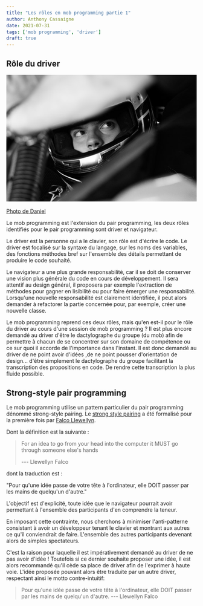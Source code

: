 ```yaml
---
title: "Les rôles en mob programming partie 1"
author: Anthony Cassaigne
date: 2021-07-31
tags: ['mob programming', 'driver']
draft: true
---
```




## Rôle du driver



![driver rally](pexels-daniel-158967.jpg)

[Photo de Daniel](https://www.pexels.com/fr-fr/photo/image-en-echelle-de-gris-sur-l-homme-portant-un-casque-integral-158967/)


Le mob programming est l'extension du pair programming, les deux rôles
identifiés pour le pair programming sont driver et navigateur.

Le driver est la personne qui a le clavier, son rôle est d'écrire le
code. Le driver est focalisé sur la syntaxe du langage, sur les noms
des variables, des fonctions méthodes bref sur l'ensemble des détails
permettant de produire le code souhaité.

Le navigateur a une plus grande responsabilité, car il se doit de
conserver une vision plus générale du code en cours de
développement. Il sera attentif au design général, il proposera par
exemple l'extraction de méthodes pour gagner en lisibilité ou pour
faire émerger une responsabilité. Lorsqu'une nouvelle responsabilité
est clairement identifiée, il peut alors demander à refactorer la
partie concernée pour, par exemple, créer une nouvelle classe.

Le mob programming reprend ces deux rôles, mais qu'en est-il pour le
rôle du driver au cours d'une session de mob programming ? Il est plus
encore demandé au driver d'être le dactylographe du groupe (du mob)
afin de permettre à chacun de se concentrer sur son domaine de
compétence ou ce sur quoi il accorde de l'importance dans
l'instant. Il est donc demandé au driver de ne point avoir d'idées ,de
ne point pousser d'orientation de design... d'être simplement le
dactylographe du groupe facilitant la transcription des propositions
en code. De rendre cette transcription la plus fluide possible.

## Strong-style pair programming

Le mob programming utilise un pattern particulier du pair programming
dénommé strong-style pairing.  Le [strong style pairing](http://llewellynfalco.blogspot.com/2014/06/llewellyns-strong-style-pairing.html)
a été formalisé pour la première fois par [Falco Llewellyn](http://llewellynfalco.blogspot.com/).

Dont la définition est la suivante :

> For an idea to go from your head into the computer  it MUST go through someone else's hands
>
>  --- Llewellyn Falco

dont la traduction est :

"Pour qu'une idée passe de votre tête à l'ordinateur, elle DOIT passer par les mains de quelqu'un d'autre."

L'objectif est d'explicité, toute idée que le navigateur pourrait
avoir permettant à l'ensemble des participants d'en comprendre la
teneur.

En imposant cette contrainte, nous cherchons à minimiser
l'anti-patterne consistant à avoir un développeur tenant le clavier et
montrant aux autres ce qu'il conviendrait de faire. L'ensemble des
autres participants devenant alors de simples spectateurs.

C'est la raison pour laquelle il est impérativement demandé au driver
de ne pas avoir d'idée ! Toutefois si ce dernier souhaite proposer une
idée, il est alors recommandé qu'il cède sa place de driver afin de
l'exprimer à haute voie. L'idée proposée pouvant alors être traduite
par un autre driver, respectant ainsi le motto contre-intuitif:

> Pour qu'une idée passe de votre tête à l'ordinateur, elle DOIT passer par les mains de quelqu'un d'autre.
> --- Llewellyn Falco
